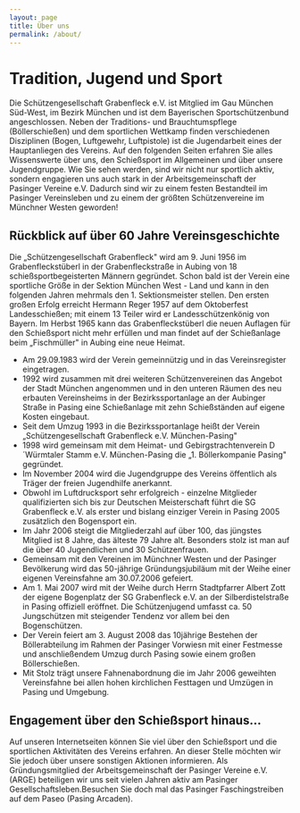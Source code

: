 ```yaml
---
layout: page
title: Über uns
permalink: /about/
---
```

# Tradition, Jugend und Sport

Die Schützengesellschaft Grabenfleck e.V. ist Mitglied im Gau München Süd-West, im Bezirk München und ist dem Bayerischen Sportschützenbund angeschlossen. Neben der Traditions- und Brauchtumspflege (Böllerschießen) und dem sportlichen Wettkamp finden verschiedenen Disziplinen (Bogen, Luftgewehr, Luftpistole) ist die Jugendarbeit eines der Hauptanliegen des Vereins. Auf den folgenden Seiten erfahren Sie alles Wissenswerte über uns, den Schießsport im Allgemeinen und über unsere Jugendgruppe. Wie Sie sehen werden, sind wir nicht nur sportlich aktiv, sondern engagieren uns auch stark in der Arbeitsgemeinschaft der Pasinger Vereine e.V. Dadurch sind wir zu einem festen Bestandteil im Pasinger Vereinsleben und zu einem der größten Schützenvereine im Münchner Westen geworden!

## Rückblick auf über 60 Jahre Vereinsgeschichte

Die „Schützengesellschaft Grabenfleck" wird am 9. Juni 1956 im Grabenfleckstüberl in der Grabenfleckstraße in Aubing von 18 schießsportbegeisterten Männern gegründet. Schon bald ist der Verein eine sportliche Größe in der Sektion München West - Land und kann in den folgenden Jahren mehrmals den 1. Sektionsmeister stellen. Den ersten großen Erfolg erreicht Hermann Reger 1957 auf dem Oktoberfest Landesschießen; mit einem 13 Teiler wird er Landesschützenkönig von Bayern. Im Herbst 1965 kann das Grabenfleckstüberl die neuen Auflagen für den Schießsport nicht mehr erfüllen und man findet auf der Schießanlage beim „Fischmüller" in Aubing eine neue Heimat.



* Am 29.09.1983 wird der Verein gemeinnützig und in das Vereinsregister eingetragen.
* 1992 wird zusammen mit drei weiteren Schützenvereinen das Angebot der Stadt München angenommen und in den unteren Räumen des neu erbauten Vereinsheims in der Bezirkssportanlage an der Aubinger Straße in Pasing eine Schießanlage mit zehn Schießständen auf eigene Kosten eingebaut.
* Seit dem Umzug 1993 in die Bezirkssportanlage heißt der Verein „Schützengesellschaft Grabenfleck e.V. München-Pasing"
* 1998 wird gemeinsam mit dem Heimat- und Gebirgstrachtenverein D´Würmtaler Stamm e.V. München-Pasing die „1. Böllerkompanie Pasing" gegründet.
* Im November 2004 wird die Jugendgruppe des Vereins öffentlich als Träger der freien Jugendhilfe anerkannt.
* Obwohl im Luftdrucksport sehr erfolgreich - einzelne Mitglieder qualifizierten sich bis zur Deutschen Meisterschaft führt die SG Grabenfleck e.V. als erster und bislang einziger Verein in Pasing 2005 zusätzlich den Bogensport ein.
* Im Jahr 2006 steigt die Mitgliederzahl auf über 100, das jüngstes Mitglied ist 8 Jahre, das älteste 79 Jahre alt. Besonders stolz ist man auf die über 40 Jugendlichen und 30 Schützenfrauen.
* Gemeinsam mit den Vereinen im Münchner Westen und der Pasinger Bevölkerung wird das 50-jährige Gründungsjubiläum mit der Weihe einer eigenen Vereinsfahne am 30.07.2006 gefeiert.
* Am 1. Mai 2007 wird mit der Weihe durch Herrn Stadtpfarrer Albert Zott der eigene Bogenplatz der SG Grabenfleck e.V. an der Silberdistelstraße in Pasing offiziell eröffnet. Die Schützenjugend umfasst ca. 50 Jungschützen mit steigender Tendenz vor allem bei den Bogenschützen.
* Der Verein feiert am 3. August 2008 das 10jährige Bestehen der Böllerabteilung im Rahmen der Pasinger Vorwiesn mit einer Festmesse und anschließendem Umzug durch Pasing sowie einem großen Böllerschießen.
* Mit Stolz trägt unsere Fahnenabordnung die im Jahr 2006 geweihten Vereinsfahne bei allen hohen kirchlichen Festtagen und Umzügen in Pasing und Umgebung.

## Engagement über den Schießsport hinaus…

Auf unseren Internetseiten können Sie viel über den Schießsport und die sportlichen Aktivitäten des Vereins erfahren. An dieser Stelle möchten wir Sie jedoch über unsere sonstigen Aktionen informieren. Als Gründungsmitglied der Arbeitsgemeinschaft der Pasinger Vereine e.V. (ARGE) beteiligen wir uns seit vielen Jahren aktiv am Pasinger Gesellschaftsleben.Besuchen Sie doch mal das Pasinger Faschingstreiben auf dem Paseo (Pasing Arcaden).